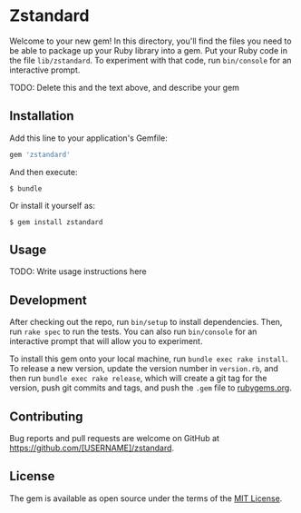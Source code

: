 # Zstandard

Welcome to your new gem! In this directory, you'll find the files you need to be able to package up your Ruby library into a gem. Put your Ruby code in the file `lib/zstandard`. To experiment with that code, run `bin/console` for an interactive prompt.

TODO: Delete this and the text above, and describe your gem

## Installation

Add this line to your application's Gemfile:

```ruby
gem 'zstandard'
```

And then execute:

    $ bundle

Or install it yourself as:

    $ gem install zstandard

## Usage

TODO: Write usage instructions here

## Development

After checking out the repo, run `bin/setup` to install dependencies. Then, run `rake spec` to run the tests. You can also run `bin/console` for an interactive prompt that will allow you to experiment.

To install this gem onto your local machine, run `bundle exec rake install`. To release a new version, update the version number in `version.rb`, and then run `bundle exec rake release`, which will create a git tag for the version, push git commits and tags, and push the `.gem` file to [rubygems.org](https://rubygems.org).

## Contributing

Bug reports and pull requests are welcome on GitHub at https://github.com/[USERNAME]/zstandard.


## License

The gem is available as open source under the terms of the [MIT License](http://opensource.org/licenses/MIT).

